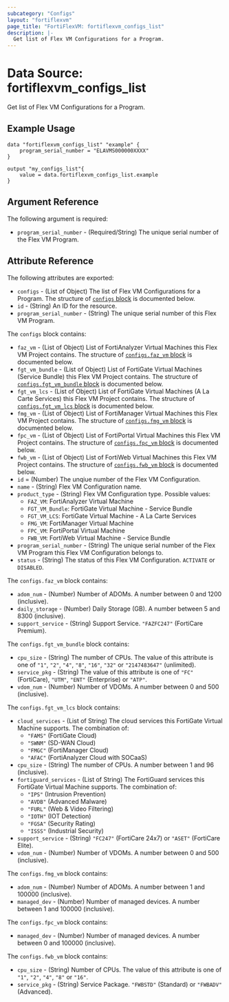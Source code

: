 ```yaml
---
subcategory: "Configs"
layout: "fortiflexvm"
page_title: "FortiFlexVM: fortiflexvm_configs_list"
description: |-
  Get list of Flex VM Configurations for a Program.
---
```


# Data Source: fortiflexvm_configs_list
Get list of Flex VM Configurations for a Program.

## Example Usage

```hcl
data "fortiflexvm_configs_list" "example" {
    program_serial_number = "ELAVMS000000XXXX"
}

output "my_configs_list"{
    value = data.fortiflexvm_configs_list.example
}
```

## Argument Reference

The following argument is required:

* `program_serial_number` - (Required/String) The unique serial number of the Flex VM Program.

## Attribute Reference

The following attributes are exported:

* `configs` - (List of Object) The list of Flex VM Configurations for a Program. The structure of [`configs` block](#nestedatt--configs) is documented below.
* `id` - (String) An ID for the resource.
* `program_serial_number` - (String) The unique serial number of this Flex VM Program.


<a id="nestedatt--configs"></a>
The `configs` block contains:

* `faz_vm` - (List of Object) List of FortiAnalyzer Virtual Machines this Flex VM Project contains. The structure of [`configs.faz_vm` block](#nestedobjatt--configs--faz_vm) is documented below.
* `fgt_vm_bundle` - (List of Object) List of FortiGate Virtual Machines (Service Bundle) this Flex VM Project contains. The structure of [`configs.fgt_vm_bundle` block](#nestedobjatt--configs--fgt_vm_bundle) is documented below.
* `fgt_vm_lcs` - (List of Object) List of FortiGate Virtual Machines (A La Carte Services) this Flex VM Project contains. The structure of [`configs.fgt_vm_lcs` block](#nestedobjatt--configs--fgt_vm_lcs) is documented below.
* `fmg_vm` - (List of Object) List of FortiManager Virtual Machines this Flex VM Project contains. The structure of [`configs.fmg_vm` block](#nestedobjatt--configs--fmg_vm) is documented below.
* `fpc_vm` - (List of Object) List of FortiPortal Virtual Machines this Flex VM Project contains. The structure of [`configs.fpc_vm` block](#nestedobjatt--configs--fpc_vm) is documented below.
* `fwb_vm` - (List of Object) List of FortiWeb Virtual Machines this Flex VM Project contains. The structure of [`configs.fwb_vm` block](#nestedobjatt--configs--fwb_vm) is documented below.
* `id` = (Number) The unqiue number of the Flex VM Configuration.
* `name` - (String) Flex VM Configuration name.
* `product_type` - (String) Flex VM Configuration type. Possible values: 
  * `FAZ_VM`: FortiAnalyzer Virtual Machine
  * `FGT_VM_Bundle`: FortiGate Virtual Machine - Service Bundle
  * `FGT_VM_LCS`: FortiGate Virtual Machine - A La Carte Services
  * `FMG_VM`: FortiManager Virtual Machine
  * `FPC_VM`: FortiPortal Virtual Machine
  * `FWB_VM`: FortiWeb Virtual Machine - Service Bundle
* `program_serial_number` - (String) The unique serial number of the Flex VM Program this Flex VM Configuration belongs to.
* `status` - (String) The status of this Flex VM Configuration. `ACTIVATE` or `DISABLED`.


<a id="nestedobjatt--configs--faz_vm"></a>
The `configs.faz_vm` block contains:

* `adom_num` - (Number) Number of ADOMs. A number between 0 and 1200 (inclusive).
* `daily_storage` - (Number) Daily Storage (GB). A number between 5 and 8300 (inclusive).
* `support_service` - (String) Support Service. `"FAZFC247"` (FortiCare Premium).

<a id="nestedobjatt--configs--fgt_vm_bundle"></a>
The `configs.fgt_vm_bundle` block contains:

* `cpu_size` - (String) The number of CPUs. The value of this attribute is one of `"1"`, `"2"`, `"4"`, `"8"`, `"16"`,  `"32"` or `"2147483647"` (unlimited).
* `service_pkg` - (String) The value of this attribute is one of `"FC"` (FortiCare), `"UTM"`, `"ENT"` (Enterprise) or `"ATP"`.
* `vdom_num` - (Number) Number of VDOMs. A number between 0 and 500 (inclusive).


<a id="nestedobjatt--configs--fgt_vm_lcs"></a>
The `configs.fgt_vm_lcs` block contains:

* `cloud_services` - (List of String) The cloud services this FortiGate Virtual Machine supports. The combination of:
  * `"FAMS"` (FortiGate Cloud)
  * `"SWNM"` (SD-WAN Cloud)
  * `"FMGC"` (FortiManager Cloud)
  * `"AFAC"` (FortiAnalyzer Cloud with SOCaaS)
* `cpu_size` - (String) The number of CPUs. A number between 1 and 96 (inclusive).
* `fortiguard_services` - (List of String) The FortiGuard services this FortiGate Virtual Machine supports. The combination of:
  * `"IPS"` (Intrusion Prevention)
  * `"AVDB"` (Advanced Malware)
  * `"FURL"` (Web & Video Filtering)
  * `"IOTH"` (IOT Detection)
  * `"FGSA"` (Security Rating)
  * `"ISSS"` (Industrial Security)
* `support_service` - (String) `"FC247"` (FortiCare 24x7) or `"ASET"` (FortiCare Elite).
* `vdom_num` - (Number) Number of VDOMs. A number between 0 and 500 (inclusive).


<a id="nestedobjatt--configs--fmg_vm"></a>
The `configs.fmg_vm` block contains:

* `adom_num` - (Number) Number of ADOMs. A number between 1 and 100000 (inclusive).
* `managed_dev` - (Number) Number of managed devices. A number between 1 and 100000 (inclusive).

<a id="nestedobjatt--configs--fpc_vm"></a>
The `configs.fpc_vm` block contains:

* `managed_dev` - (Number) Number of managed devices. A number between 0 and 100000 (inclusive).


<a id="nestedobjatt--configs--fwb_vm"></a>
The `configs.fwb_vm` block contains:

* `cpu_size` - (String) Number of CPUs. The value of this attribute is one of `"1"`, `"2"`, `"4"`, `"8"` or `"16"`.
* `service_pkg` - (String) Service Package. `"FWBSTD"` (Standard) or `"FWBADV"` (Advanced).


